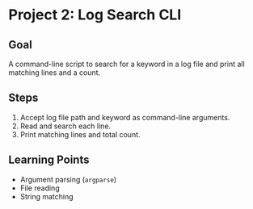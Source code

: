 # Project 2: Log Search CLI

## Goal
A command-line script to search for a keyword in a log file and print all matching lines and a count.

## Steps
1. Accept log file path and keyword as command-line arguments.
2. Read and search each line.
3. Print matching lines and total count.

## Learning Points
- Argument parsing (`argparse`)
- File reading
- String matching